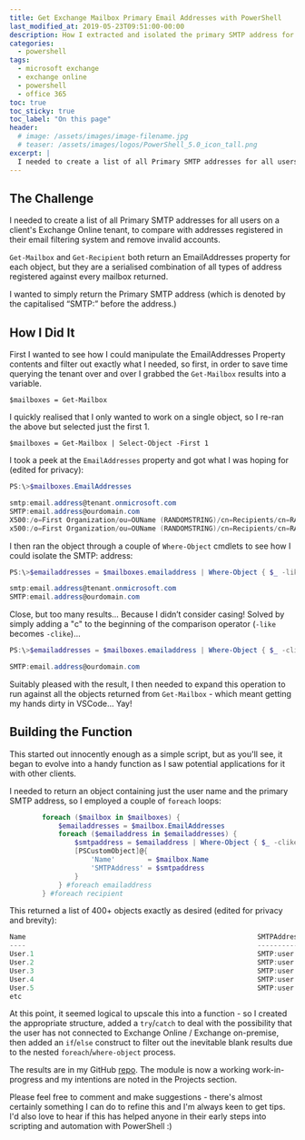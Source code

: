 ```yaml
---
title: Get Exchange Mailbox Primary Email Addresses with PowerShell
last_modified_at: 2019-05-23T09:51:00-00:00
description: How I extracted and isolated the primary SMTP address for mailboxes in an Exchange Online tenant.
categories:
  - powershell
tags:
  - microsoft exchange
  - exchange online
  - powershell
  - office 365
toc: true
toc_sticky: true
toc_label: "On this page"
header:
  # image: /assets/images/image-filename.jpg
  # teaser: /assets/images/logos/PowerShell_5.0_icon_tall.png
excerpt: |
  I needed to create a list of all Primary SMTP addresses for all users on a client's Exchange Online tenant...
---
```


## The Challenge

I needed to create a list of all Primary SMTP addresses for all users on a client's Exchange Online tenant, to compare with addresses registered in their email filtering system and remove invalid accounts.

`Get-Mailbox` and `Get-Recipient` both return an EmailAddresses property for each object, but they are a serialised combination of all types of address registered against every mailbox returned.

I wanted to simply return the Primary SMTP address (which is denoted by the capitalised “SMTP:” before the address.)

## How I Did It

First I wanted to see how I could manipulate the EmailAddresses Property contents and filter out exactly what I needed, so first, in order to save time querying the tenant over and over I grabbed the `Get-Mailbox` results into a variable.

`$mailboxes = Get-Mailbox`

I quickly realised that I only wanted to work on a single object, so I re-ran the above but selected just the first 1.

`$mailboxes = Get-Mailbox | Select-Object -First 1`

I took a peek at the `EmailAddresses` property and got what I was hoping for (edited for privacy):

```powershell
PS:\>$mailboxes.EmailAddresses

smtp:email.address@tenant.onmicrosoft.com
SMTP:email.address@ourdomain.com
X500:/o=First Organization/ou=OUName (RANDOMSTRING)/cn=Recipients/cn=RANDOMSTRING
x500:/o=First Organization/ou=OUName (RANDOMSTRING)/cn=Recipients/cn=RANDOMSTRING
```

I then ran the object through a couple of `Where-Object` cmdlets to see how I could isolate the SMTP: address:

```powershell
PS:\>$emailaddresses = $mailboxes.emailaddress | Where-Object { $_ -like ‘*SMTP*’ }

smtp:email.address@tenant.onmicrosoft.com
SMTP:email.address@ourdomain.com
```

Close, but too many results… Because I didn’t consider casing! Solved by simply adding a "c" to the beginning of the comparison operator (`-like` becomes `-clike`)...

```powershell
PS:\>$emailaddresses = $mailboxes.emailaddress | Where-Object { $_ -clike ‘*SMTP*’ }

SMTP:email.address@ourdomain.com
```

Suitably pleased with the result, I then needed to expand this operation to run against all the objects returned from `Get-Mailbox` - which meant getting my hands dirty in VSCode... Yay!

## Building the Function

This started out innocently enough as a simple script, but as you'll see, it began to evolve into a handy function as I saw potential applications for it with other clients.

I needed to return an object containing just the user name and the primary SMTP address, so I employed a couple of `foreach` loops:

```powershell
        foreach ($mailbox in $mailboxes) {
            $emailaddresses = $mailbox.EmailAddresses
            foreach ($emailaddress in $emailaddresses) {
                $smtpaddress = $emailaddress | Where-Object { $_ -clike '*SMTP*' }
                [PSCustomObject]@{
                    'Name'        = $mailbox.Name
                    'SMTPAddress' = $smtpaddress
                }
            } #foreach emailaddress
        } #foreach recipient
```

This returned a list of 400+ objects exactly as desired (edited for privacy and brevity):

```powershell
Name                                                         SMTPAddress
----                                                         -----------
User.1                                                       SMTP:user.1@domain.com
User.2                                                       SMTP:user.2@domain.com
User.3                                                       SMTP:user.3@domain.com
User.4                                                       SMTP:user.4@domain.com
User.5                                                       SMTP:user.5@domain.com
etc
```

At this point, it seemed logical to upscale this into a function - so I created the appropriate structure, added a `try`/`catch` to deal with the possibility that the user has not connected to Exchange Online / Exchange on-premise, then added an `if`/`else` construct to filter out the inevitable blank results due to the nested `foreach`/`where-object` process.

The results are in my GitHub [repo](https://github.com/steevaavoo/GetsbExoPrimaryEmail). The module is now a working work-in-progress and my intentions are noted in the Projects section.

Please feel free to comment and make suggestions - there's almost certainly something I can do to refine this and I'm always keen to get tips. I'd also love to hear if this has helped anyone in their early steps into scripting and automation with PowerShell :)